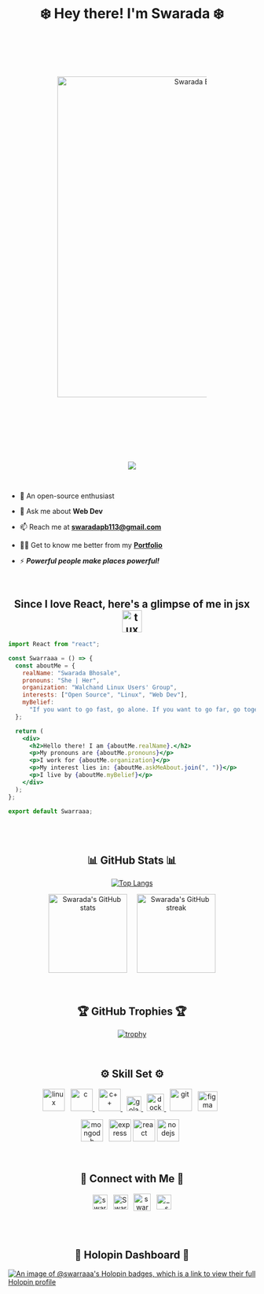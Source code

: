 # <div align="center">❄️ Hey there! I'm Swarada ❄️</div>

<div align="center" style="margin:100px;" >
  <a href="https://app.daily.dev/swarraaa"><img src="https://api.daily.dev/devcards/v2/Sm23icw2c1JxefWyBUCKJ.png?type=wide&r=iu4" width="652" alt="Swarada Bhosale's Dev Card"/></a>
</div>
<br>
<div align="center">  
  
  ![](https://komarev.com/ghpvc/?username=swarraaa&color=blueviolet)
  
</div>

<br>

- 🌱 An open-source enthusiast

- 💬 Ask me about **Web Dev**

- 📫 Reach me at **swaradapb113@gmail.com**

- 👨‍💻 Get to know me better from my **[Portfolio](https://swarada.vercel.app/)**

- ⚡ <b><i>Powerful people make places powerful!</i></b>

<br>

## <div align="center" color="purple">Since I love React, here's a glimpse of me in jsx <img src="https://media1.giphy.com/avatars/Care-Kita-App/akADEkX6AvR3.gif" alt="tux" height="45" width="40"></div>

<!-- Gif options -->
<!-- <img src="https://media2.giphy.com/media/l2FSi4zPU5dnLyd7Q4/giphy.gif">
<img src="https://i.pinimg.com/originals/ca/4f/49/ca4f49a7106355f3731a1fb5a6a6864b.gif">
<img src="https://media1.giphy.com/avatars/Care-Kita-App/akADEkX6AvR3.gif"> -->

```jsx
import React from "react";

const Swarraaa = () => {
  const aboutMe = {
    realName: "Swarada Bhosale",
    pronouns: "She | Her",
    organization: "Walchand Linux Users' Group",
    interests: ["Open Source", "Linux", "Web Dev"],
    myBelief:
      "If you want to go fast, go alone. If you want to go far, go together.",
  };

  return (
    <div>
      <h2>Hello there! I am {aboutMe.realName}.</h2>
      <p>My pronouns are {aboutMe.pronouns}</p>
      <p>I work for {aboutMe.organization}</p>
      <p>My interest lies in: {aboutMe.askMeAbout.join(", ")}</p>
      <p>I live by {aboutMe.myBelief}</p>
    </div>
  );
};

export default Swarraaa;
```

<br> <br>

<div align="center">

## 📊 GitHub Stats 📊

[![Top Langs](https://github-readme-stats.vercel.app/api/top-langs/?username=swarraaa&layout=compact&theme=midnight-purple)](https://github.com/swarraaa/github-readme-stats)

<p >
    <img src="https://github-readme-stats.vercel.app/api?username=swarraaa&show_icons=true&theme=midnight-purple" alt="Swarada's GitHub stats" height="160"> 
    &nbsp; &nbsp; 
    <img src="https://github-readme-streak-stats.herokuapp.com?user=swarraaa&theme=midnight-purple" alt="Swarada's GitHub streak" height="160">
</p>

<br> <be>

## 🏆 GitHub Trophies 🏆

[![trophy](https://github-profile-trophy.vercel.app/?username=swarraaa&theme=darkhub&row=2&column=3&margin-w=20&margin-h=20)](https://github.com/swarraaa/github-profile-trophy)

<br> <be>

## ⚙️ Skill Set ⚙️

<p align="center">
    <!-- Linux -->
    <a href="https://www.linux.org/" target="_blank" rel="noreferrer"> <img src="https://res.cloudinary.com/dduur8qoo/image/upload/v1685246511/Tux_v2wp6k.png" alt="linux" height="45"/></a> &nbsp;
    <!-- C -->
    <a href="https://www.cprogramming.com/" target="_blank" rel="noreferrer"> <img src="https://res.cloudinary.com/dduur8qoo/image/upload/v1685246448/c_s0mlle.png" alt="c" height="45"/> </a>  &nbsp;
    <!-- C++ -->
    <a href="https://www.w3schools.com/cpp/" target="_blank" rel="noreferrer"> <img src="https://res.cloudinary.com/dduur8qoo/image/upload/v1685246444/cpp_askiyi.png" alt="c++" height="45"/> </a> &nbsp;
    <!-- GoLang -->
    <a href="https://go.dev/" target="_blank" rel="noreferrer"> <img src="https://upload.wikimedia.org/wikipedia/commons/thumb/0/05/Go_Logo_Blue.svg/1200px-Go_Logo_Blue.svg.png" alt="golang" height="30"/> </a> &nbsp;
    <!-- Docker -->
    <a href="https://www.docker.com/" target="_blank" rel="noreferrer"> <img src="https://www.docker.com/wp-content/uploads/2023/05/symbol_blue-docker-logo.png" alt="docker" height="35"/> </a> &nbsp;
    <!-- Git -->
    <a href="https://git-scm.com/" target="_blank" rel="noreferrer"><img src="https://res.cloudinary.com/dduur8qoo/image/upload/v1683522879/git_pjie4r.png" alt="git" height="45"/></a> &nbsp;
    <!-- Figma -->
    <a href="https://www.figma.com/" target="_blank" rel="noreferrer"><img src="https://upload.wikimedia.org/wikipedia/commons/thumb/3/33/Figma-logo.svg/1667px-Figma-logo.svg.png" alt="figma" height="40"/></a> &nbsp;
</p>
<p align="center">
    <!-- MongoDB -->
    <a href="https://www.mongodb.com/" target="_blank" rel="noreferrer"><img src="https://miro.medium.com/v2/resize:fit:512/1*doAg1_fMQKWFoub-6gwUiQ.png" alt="mongodb" height="45"/></a> &nbsp;
    <!-- Express -->
    <a href="https://expressjs.com/" target="_blank" rel="noreferrer"><img src="https://youteam.io/blog/wp-content/uploads/2022/04/expressjs_logo.png" alt="express" height="45"/></a>
    <!-- React js -->
    <a href="https://reactjs.org/" target="_blank" rel="noreferrer"><img src="https://res.cloudinary.com/dduur8qoo/image/upload/v1685246544/reactjs_tv42ar.png" alt="react" height="45"/></a>
    <!-- NodeJS -->
    <a href="https://nodejs.org/en/" target="_blank" rel="noreferrer"><img src="https://upload.wikimedia.org/wikipedia/commons/thumb/d/d9/Node.js_logo.svg/1200px-Node.js_logo.svg.png" alt="nodejs" height="45"/></a> &nbsp;
</p>

<br>

## 💬 Connect with Me 💬

<p align="center">
  <!-- Linkedin -->
  &nbsp; <a href="https://www.linkedin.com/in/swarada-bhosale/" target="_blank"><img align="center" src="https://res.cloudinary.com/dduur8qoo/image/upload/v1685247353/linkedin_mg2ujv.png" alt="swarada-bhosale" height="30" width="30" /></a> &nbsp;
  <!-- Twitter -->
  <a href="https://twitter.com/SwaradaBhosale?t=Mqn1x7BnXT1aC0PIGxQeeg&s=09" target="_blank"><img align="center" src="https://res.cloudinary.com/dduur8qoo/image/upload/v1685247353/twitter-removebg-preview_qmm0f4.png" alt="SwaradaBhosale" height="30" width="30" /></a> &nbsp;
  <!-- Leetcode -->
  <a href="https://leetcode.com/u/swaraa_1383/" target="_blank"><img align="center" src="https://cdn.iconscout.com/icon/free/png-128/free-leetcode-3521542-2944960.png?f=webp" alt="swaraa_1383" height="35" width="35" /></a> &nbsp;
  <!-- Instagram -->
  <a href="https://instagram.com/__.swaraa.__?igshid=ZGUzMzM3NWJiOQ==" target="_blank"><img align="center" src="https://res.cloudinary.com/dduur8qoo/image/upload/v1689773467/Instagram_vn7dni_kzulby.png" alt="__.swaraa.__" height="30" width="30" /></a> &nbsp;
</p>

<br> <br>

## 🔮 Holopin Dashboard 🔮

</div>

[![An image of @swarraaa's Holopin badges, which is a link to view their full Holopin profile](https://holopin.me/swarraaa)](https://holopin.io/@swarraaa)

